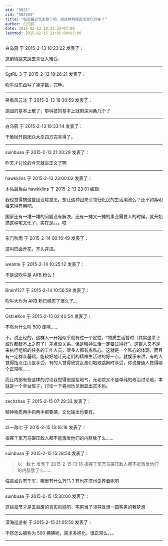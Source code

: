 ```yaml
---
aid: "9025"
zid: "582304"
title: "临高最近也太散了吧，搞这种狗屎废宅文化何在？"
author: 白乌鸦
date: 2015-02-13 18:23:22+07:00
lastmod: 2015-02-15 21:05:00+07:00
---
```


白乌鸦 于 2015-2-13 18:23:22 发表了：

这剧情跳来跳去真让人难受，

---

SgtRL-3 于 2015-2-13 18:26:21 发表了：

吹牛没东西写了凑字数，完毕。

---

笑看风云淡 于 2015-2-13 18:30:59 发表了：

跑团的基本上散了，攀科技的基本上就剩深河桑几个了

---

白乌鸦 于 2015-2-13 18:33:14 发表了：

干脆抛开跑团众大杀四方完本得了。

---

suinbuaa 于 2015-2-13 21:20:29 发表了：

昨天才讨论的今天就进正文了啊

---

hawkklins 于 2015-2-13 23:00:02 发表了：

本帖最后由 hawkklins 于 2015-2-13 23:01 编辑

我也觉得搞这些团没啥意思。想让这种团来引领归化民的生活潮流么？还不如紫明楼来得有用吧。

国家还有一堆一堆的问题没有解决，还有一摊又一摊的事业需要人的时候，就开始搞这种宅文化了，实在是。。。哎

---

东门吹雨 于 2015-2-14 00:16:49 发表了：

这叫四面开花，齐头并进。

---

weante 于 2015-2-14 10:25:12 发表了：

不是说吹牛是 AKB 粉么！

---

Brain1127 于 2015-2-14 10:56:58 发表了：

吹牛大作为 AKB 粉已经忍了很久了。。

---

OstLeKon 于 2015-2-15 02:40:54 发表了：

不然为什么叫 500 废呢……

不，说正经的，这群人一开始似乎就有过一个定性，“物质生活暂时（其实这辈子或许都赶不上之前了）差点没关系，但是精神生活一定要过得好”。这群人又不是来执行组织的任务的工作人员，很多人都有点私心。这就是一个私心的体现，而且有一定群众基础，能较好地让元老们的精神生活过的好一点。就娱乐来讲，有的人觉得指点江山是享受，有的人觉得欣赏女孩们唱歌跳舞时享受，你说普通人觉得哪个正常呢……

而且内部有些这样的讨论我觉得很是接地气，元老院又不是单纯的政治讨论地，本就是一个草台班子，讨论一下喜闻乐见倒显出其本色。

---

zechzhao 于 2015-2-15 07:29:33 发表了：

精神物质两手抓两手都要硬，文化输出也要有。

---

以一敌七 于 2015-2-15 13:16:18 发表了：

指挥千军万马碾压敌人都不能激发他们的内腓肽了么……

---

suinbuaa 于 2015-2-15 15:28:54 发表了：

> 以一敌七 发表于 2015-2-15 13:16 指挥千军万马碾压敌人都不能激发他们的内腓肽了么……

临高或许有千军，哪里有什么万马？有也在济州岛养着呢吧

---

suinbuaa 于 2015-2-15 15:30:00 发表了：

这些章节才是五百废的真实风貌吧，宅男当了领导就想一圆宅男的我梦想

---

深海巡游者 于 2015-2-15 21:05:50 发表了：

不然怎么被称为 500 狒狒呢，需求多样化，很正常么。。。

---
